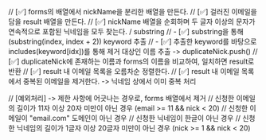 // [✅] forms의 배열에서 nickName을 분리한 배열을 만든다.
// [✅] 걸러진 이메일을 담을 result 배열을 만든다.
// [✅] nickName 배열을 순회하며 두 글자 이상의 문자가 연속적으로 포함된 닉네임을 모두 찾는다. / substring
// - [✅] substring을 통해 (substring(index, index + 2)) keyword 추출
// - [✅] 추출한 keyword를 바탕으로 includes(keyword[idx])를 통해 제거 대상인 이름 추출 -> duplicateNick.push()
// [✅] duplicateNick에 존재하는 이름과 forms의 이름을 비교하여, 일치하면 result로 반환
// [✅] result 내 이메일 목록을 오름차순 정렬한다.
// [✅] result 내 이메일 목록에서 중복된 이메일을 제거한다. -> 닉네임 상에서 이미 중복 처리

// [예외처리] -> 제한 사항에 어긋나는 경우로, forms 배열에서 제거
// 신청한 이메일의 길이가 11자 이상 20자 미만이 아닌 경우 (email >= 11 && nick < 20)
// 신청한 이메일이 "email.com" 도메인이 아닌 경우
// 신청한 닉네임이 한글이 아닌 경우
// 신청한 닉네임의 길이가 1글자 이상 20글자 미만이 아닌 경우 (nick >= 1 && nick < 20)

